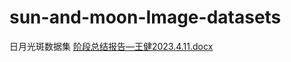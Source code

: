 # sun-and-moon-Image-datasets
日月光斑数据集
[阶段总结报告—王健2023.4.11.docx](https://github.com/Crisp-18/sun-and-moon-Image-datasets/files/11310089/2023.4.11.docx)
